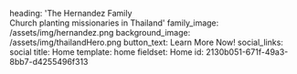 heading: 'The Hernandez Family <br> <span>Church planting missionaries in Thailand</span>'
family_image: /assets/img/hernandez.png
background_image: /assets/img/thailandHero.png
button_text: Learn More Now!
social_links: social
title: Home
template: home
fieldset: Home
id: 2130b051-671f-49a3-8bb7-d4255496f313
